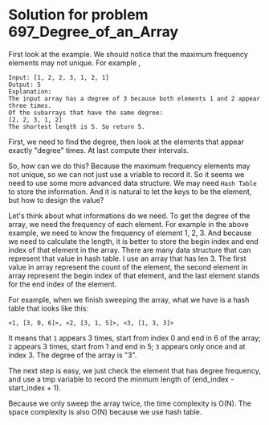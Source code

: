 # Solution for problem 697_Degree_of_an_Array

First look at the example. We should notice that the maximum frequency elements may not unique. For example ,

```
Input: [1, 2, 2, 3, 1, 2, 1]
Output: 5
Explanation: 
The input array has a degree of 3 because both elements 1 and 2 appear three times.
Of the subarrays that have the same degree:
[2, 2, 3, 1, 2]
The shortest length is 5. So return 5.
```

First, we need to find the degree, then look at the elements that appear exactly "degree" times. At last compute their intervals. 

So, how can we do this? Because the maximum frequency elements may not unique, so we can not just use a vriable to record it. So it seems we need to use some more advanced data structure. We may need `Hash Table` to store the information. And it is natural to let the keys to be the element, but how to design the value?

Let's think about what informations do we need. To get the degree of the array, we need the frequency of each element. For example in the above example, we need to know the frequency of element 1, 2, 3. And because we need to calculate the length, it is better to store the begin index and end index of that element in the array. There are many data structure that can represent that value in hash table. I use an array that has len 3. The first value in array represent the count of the element, the second element in array represent the begin index of that element, and the last element stands for the end index of the element.

For example, when we finish sweeping the array, what we have is a hash table that looks like this:

`<1, [3, 0, 6]>, <2, [3, 1, 5]>, <3, [1, 3, 3]>`

It means that `1` appears 3 times, start from index 0 and end in 6 of the array; `2` appears 3 times, start from 1 and end in 5; `3` appears only once and at index 3. The degree of the array is "3".

The next step is easy, we just check the element that has degree frequency, and use a tmp variable to record the minmum length of (end_index - start_index + 1).

Because we only sweep the array twice, the time complexity is O(N). The space complexity is also O(N) because we use hash table.